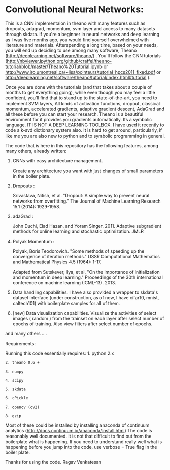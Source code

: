 # Convolutional Neural Networks:

This is a CNN implementaion in theano with many features such as dropouts, adagrad, momentum, svm layer and access to many datasets through skdata. If you're a beginner in neural networks and deep learning as I was five months ago, you would find yourself overwhelmed with literature and materials. Afterspending a long time, based on your needs, you will end up deciding to use among many software, Theano (http://deeplearning.net/software/theano/) . You'll follow the CNN tutorials (http://nbviewer.ipython.org/github/craffel/theano-tutorial/blob/master/Theano%20Tutorial.ipynb or http://www.iro.umontreal.ca/~lisa/pointeurs/tutorial_hpcs2011_fixed.pdf or http://deeplearning.net/software/theano/tutorial/index.html#tutorial ).

Once you are done with the tutorials (and that takes about a couple of months to get everything going), while even though you may feel a little confident, you'll find that to stand up to the state-of-the-art, you need to implement SVM layers, All kinds of activation functions, dropout, classical momentum, accelerated gradients, adaptive gradient descent, AdaGrad and all these before you can start your research. Theano is a beautiful environment for it provides you gradients automatically. Its a symbolic language. IT IS NOT A DEEP LEARNING TOOLBOX. I have used it recently to code a k-svd dictionary system also. It is hard to get around, particularly, if like me you are also new to python and to symbolic programming in general.  

The code that is here in this repository has the following features, among many others, already written:

1. CNNs with easy architecture management. 
    
    Create any architecture you want with just changes of small parameters in the boiler plate. 

2. Dropouts : 
    
    Srivastava, Nitish, et al. "Dropout: A simple way to prevent neural networks
    from overfitting." The Journal of Machine Learning Research 15.1 (2014): 1929-1958.

3. adaGrad :
    
    John Duchi, Elad Hazan, and Yoram Singer. 2011. Adaptive subgradient methods
    for online learning and stochastic optimization. JMLR

4. Polyak Momentum :
    
    Polyak, Boris Teodorovich. "Some methods of speeding up the convergence of iteration methods." 
    USSR Computational Mathematics and Mathematical Physics 4.5 (1964): 1-17.

    Adapted from Sutskever, Ilya, et al. "On the importance of initialization and momentum in deep learning." 
    Proceedings of the 30th international conference on machine learning (ICML-13). 2013.

5. Data handling capabilities.
    I have also provided a wrapper to skdata's dataset interface (under construction, as of now, I have cifar10, mnist,             caltech101) with boilerplate samples for all of them. 
6. [new] Data visualization capabilities.
    Visualize the activities of select images ( random ) from the trainset on each layer after select number of epochs of training. Also view filters after select number of epochs. 
    
and many others .... 

Requirements:

Running this code essentially requires:
    1. python 2.x
    
    2. theano 0.6 +     
    
    3. numpy 
    
    4. scipy
    
    5. skdata
    
    6. cPickle
    
    7. opencv (cv2) 
    
    8. gzip

Most of these could be installed by installing anaconda of continuum analytics (http://docs.continuum.io/anaconda/install.html) The code is reasonably well documented. It is not that difficult to find out from the boilerplate what is happening. If you need to understand really well what is happening before you jump into the code, use verbose = True flag in the boiler plate. 

Thanks for using the code.
Ragav Venkatesan

